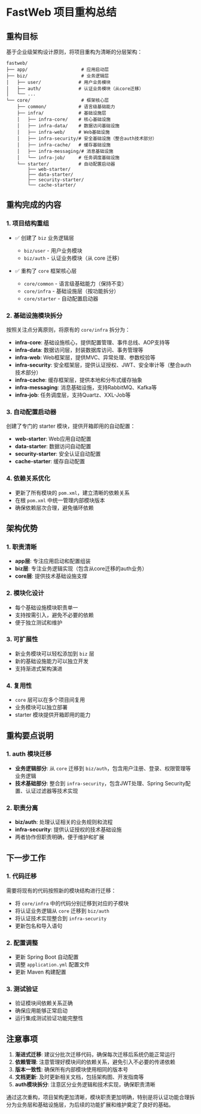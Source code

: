 # FastWeb 项目重构总结

## 重构目标

基于企业级架构设计原则，将项目重构为清晰的分层架构：

```
fastweb/
├── app/                    # 应用启动层
├── biz/                    # 业务逻辑层
│   ├── user/              # 用户业务模块
│   ├── auth/              # 认证业务模块（从core迁移）
│   └── ...
└── core/                   # 框架核心层
    ├── common/            # 语言级基础能力
    ├── infra/             # 基础设施层
    │   ├── infra-core/    # 核心基础设施
    │   ├── infra-data/    # 数据访问基础设施
    │   ├── infra-web/     # Web基础设施
    │   ├── infra-security/# 安全基础设施（整合auth技术部分）
    │   ├── infra-cache/   # 缓存基础设施
    │   ├── infra-messaging/# 消息基础设施
    │   └── infra-job/     # 任务调度基础设施
    └── starter/           # 自动配置启动器
        ├── web-starter/
        ├── data-starter/
        ├── security-starter/
        └── cache-starter/
```

## 重构完成的内容

### 1. 项目结构重组

- ✅ 创建了 `biz` 业务逻辑层
  - `biz/user` - 用户业务模块
  - `biz/auth` - 认证业务模块（从 core 迁移）

- ✅ 重构了 `core` 框架核心层
  - `core/common` - 语言级基础能力（保持不变）
  - `core/infra` - 基础设施层（按功能拆分）
  - `core/starter` - 自动配置启动器

### 2. 基础设施模块拆分

按照关注点分离原则，将原有的 `core/infra` 拆分为：

- **infra-core**: 基础设施核心，提供配置管理、事件总线、AOP支持等
- **infra-data**: 数据访问层，封装数据库访问、事务管理等
- **infra-web**: Web框架层，提供MVC、异常处理、参数校验等
- **infra-security**: 安全框架层，提供认证授权、JWT、安全审计等（整合auth技术部分）
- **infra-cache**: 缓存框架层，提供本地和分布式缓存抽象
- **infra-messaging**: 消息基础设施，支持RabbitMQ、Kafka等
- **infra-job**: 任务调度层，支持Quartz、XXL-Job等

### 3. 自动配置启动器

创建了专门的 starter 模块，提供开箱即用的自动配置：

- **web-starter**: Web应用自动配置
- **data-starter**: 数据访问自动配置
- **security-starter**: 安全认证自动配置
- **cache-starter**: 缓存自动配置

### 4. 依赖关系优化

- 更新了所有模块的 `pom.xml`，建立清晰的依赖关系
- 在根 `pom.xml` 中统一管理内部模块版本
- 确保依赖层次合理，避免循环依赖

## 架构优势

### 1. 职责清晰
- **app层**: 专注应用启动和配置组装
- **biz层**: 专注业务逻辑实现（包含从core迁移的auth业务）
- **core层**: 提供技术基础设施支撑

### 2. 模块化设计
- 每个基础设施模块职责单一
- 支持按需引入，避免不必要的依赖
- 便于独立测试和维护

### 3. 可扩展性
- 新业务模块可以轻松添加到 `biz` 层
- 新的基础设施能力可以独立开发
- 支持渐进式架构演进

### 4. 复用性
- `core` 层可以在多个项目间复用
- 业务模块可以独立部署
- starter 模块提供开箱即用的能力

## 重构要点说明

### 1. auth 模块迁移
- **业务逻辑部分**: 从 `core` 迁移到 `biz/auth`，包含用户注册、登录、权限管理等业务逻辑
- **技术基础部分**: 整合到 `infra-security`，包含JWT处理、Spring Security配置、认证过滤器等技术实现

### 2. 职责分离
- **biz/auth**: 处理认证相关的业务规则和流程
- **infra-security**: 提供认证授权的技术基础设施
- 两者协作但职责明确，便于维护和扩展

## 下一步工作

### 1. 代码迁移
需要将现有的代码按照新的模块结构进行迁移：

- 将 `core/infra` 中的代码分别迁移到对应的子模块
- 将认证业务逻辑从 `core` 迁移到 `biz/auth`
- 将认证技术实现整合到 `infra-security`
- 更新包名和导入语句

### 2. 配置调整
- 更新 Spring Boot 自动配置
- 调整 `application.yml` 配置文件
- 更新 Maven 构建配置

### 3. 测试验证
- 验证模块间依赖关系正确
- 确保应用能够正常启动
- 运行集成测试验证功能完整性

## 注意事项

1. **渐进式迁移**: 建议分批次迁移代码，确保每次迁移后系统仍能正常运行
2. **依赖管理**: 注意管理好模块间的依赖关系，避免引入不必要的传递依赖
3. **版本一致性**: 确保所有内部模块使用相同的版本号
4. **文档更新**: 及时更新相关文档，包括架构图、开发指南等
5. **auth模块拆分**: 注意区分业务逻辑和技术实现，确保职责清晰

通过这次重构，项目架构更加清晰，模块职责更加明确，特别是将认证功能合理拆分为业务层和基础设施层，为后续的功能扩展和维护奠定了良好的基础。